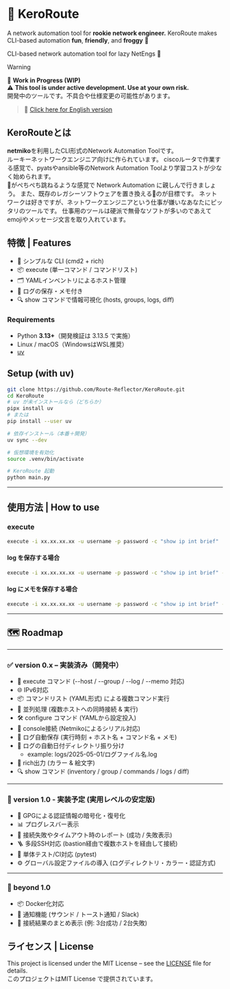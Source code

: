 # 🐸 KeroRoute

A network automation tool for **rookie network engineer.**
KeroRoute makes CLI-based automation **fun**, **friendly**, and **froggy** 🐸

CLI-based network automation tool for lazy NetEngs 🐸

> [!WARNING]  
> 🚧 **Work in Progress (WIP)**  
> ⚠️ **This tool is under active development. Use at your own risk.**  
>  開発中のツールです。不具合や仕様変更の可能性があります。

> 🚀 [Click here for English version](README.en.md)


## KeroRouteとは

**netmiko**を利用したCLI形式のNetwork Automation Toolです。  
ルーキーネットワークエンジニア向けに作られています。
ciscoルータで作業する感覚で、pyatsやansible等のNetwork Automation Toolより学習コストが少なく始められます。  
🐸がぺちぺち跳ねるような感覚で Network Automation に親しんで行きましょう。
また、既存のレガシーソフトウェアを置き換える🐸のが目標です。
ネットワークは好きですが、ネットワークエンジニアという仕事が嫌いなあなたにピッタリのツールです。
仕事用のツールは硬派で無骨なソフトが多いのであえてemojiやメッセージ文言を取り入れています。

## 特徴 | Features
- 🐸 シンプルな CLI (cmd2 + rich)
- 📦 execute (単一コマンド / コマンドリスト)
- 🗂️ YAMLインベントリによるホスト管理
- 💾 ログの保存・メモ付き
- 🔍 show コマンドで情報可視化 (hosts, groups, logs, diff)


### Requirements
- Python **3.13+**（開発検証は 3.13.5 で実施）
- Linux / macOS（WindowsはWSL推奨）
- [uv](https://github.com/astral-sh/uv)


## Setup (with uv)
```bash
git clone https://github.com/Route-Reflector/KeroRoute.git
cd KeroRoute
# uv が未インストールなら（どちらか）
pipx install uv
# または
pip install --user uv

# 依存インストール（本番＋開発）
uv sync --dev

# 仮想環境を有効化
source .venv/bin/activate

# KeroRoute 起動
python main.py
```



---

## 使用方法 | How to use

### execute

```bash
execute -i xx.xx.xx.xx -u username -p password -c "show ip int brief" 
```

#### log を保存する場合

```bash
execute -i xx.xx.xx.xx -u username -p password -c "show ip int brief" --log
```

#### log にメモを保存する場合

```bash
execute -i xx.xx.xx.xx -u username -p password -c "show ip int brief" --log --memo "設定変更後"
```
---

## 🗺️ Roadmap

---

### ✅ version 0.x – 実装済み（開発中）

- 🐸 execute コマンド (--host / --group / --log / --memo 対応)
- 🌐 IPv6対応
- 📦 コマンドリスト (YAML形式) による複数コマンド実行
- 🧵 並列処理 (複数ホストへの同時接続 & 実行)
- 🛠️ configure コマンド (YAMLから設定投入)
- 🐸 console接続 (Netmikoによるシリアル対応)
- 💾 ログ自動保存 (実行時刻 + ホスト名 + コマンド名 + メモ)
- 📁 ログの自動日付ディレクトリ振り分け  
  - example: logs/2025-05-01/ログファイル名.log
- 🎨 rich出力 (カラー & 絵文字)
- 🔍 show コマンド (inventory / group / commands / logs / diff)  
---

### 🚧 version 1.0 - 実装予定 (実用レベルの安定版)

- 🔐 GPGによる認証情報の暗号化・復号化
- 📊 プログレスバー表示
- 🚨 接続失敗やタイムアウト時のレポート (成功 / 失敗表示)
- 🪜 多段SSH対応 (bastion経由で複数ホストを経由して接続)
- 🧪 単体テスト/CI対応 (pytest) 
- ⚙️ グローバル設定ファイルの導入 (ログディレクトリ・カラー・認証方式)

---


### 🌈 beyond 1.0 

- 📦 Docker化対応
- 🔔 通知機能 (サウンド / トースト通知 / Slack)
- 🧾 接続結果のまとめ表示 (例: 3台成功 / 2台失敗)

## ライセンス | License

This project is licensed under the MIT License – see the [LICENSE](./LICENSE) file for details.  
このプロジェクトはMIT License で提供されています。
